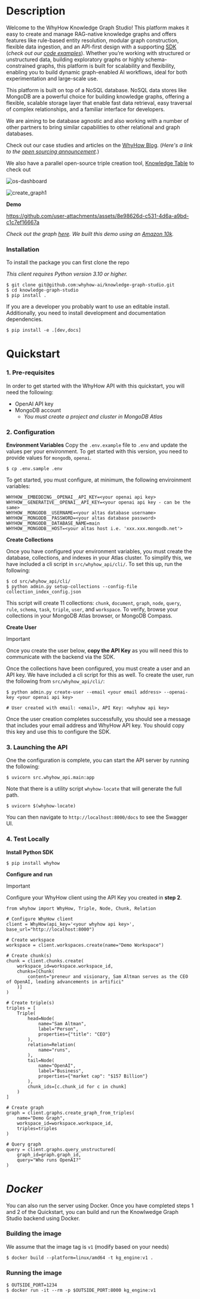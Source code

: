 # Description

Welcome to the WhyHow Knowledge Graph Studio! This platform makes it easy to create and manage RAG-native knowledge graphs and offers features like rule-based entity resolution, modular graph construction, flexible data ingestion, and an API-first design with a supporting [SDK](https://pypi.org/project/whyhow/) (_check out our [code examples](https://whyhow-ai.github.io/whyhow-sdk-docs/examples/overview/)_). Whether you’re working with structured or unstructured data, building exploratory graphs or highly schema-constrained graphs, this platform is built for scalability and flexibility, enabling you to build dynamic graph-enabled AI workflows, ideal for both experimentation and large-scale use.

This platform is built on top of a NoSQL database. NoSQL data stores like MongoDB are a powerful choice for building knowledge graphs, offering a flexible, scalable storage layer that enable fast data retrieval, easy traversal of complex relationships, and a familiar interface for developers.

We are aiming to be database agnostic and also working with a number of other partners to bring similar capabilities to other relational and graph databases.

Check out our case studies and articles on the [WhyHow Blog](https://medium.com/enterprise-rag). (_Here's a link to the [open sourcing announcement](https://medium.com/enterprise-rag/open-sourcing-the-whyhow-knowledge-graph-studio-powered-by-nosql-edce283fb341)._)

We also have a parallel open-source triple creation tool, [Knowledge Table](https://github.com/whyhow-ai/knowledge-table) to check out

![os-dashboard](https://github.com/user-attachments/assets/07d7926f-547f-41b1-a9e7-e9ec31590478)

![create_graph1](https://github.com/user-attachments/assets/0471338b-3045-4f6b-90a3-51370fd80372)

**Demo**

https://github.com/user-attachments/assets/8e98626d-c531-4d6a-a9bd-c1c7ef16667a

_Check out the graph [here](https://app.whyhow.ai/public/graph/673ba7d0aa25224ee88c2406). We built this demo using an [Amazon 10k](https://d18rn0p25nwr6d.cloudfront.net/CIK-0001018724/c7c14359-36fa-40c3-b3ca-5bf7f3fa0b96.pdf)._

### Installation

To install the package you can first clone the repo

_This client requires Python version 3.10 or higher._

```shell
$ git clone git@github.com:whyhow-ai/knowledge-graph-studio.git
$ cd knowledge-graph-studio
$ pip install .
```

If you are a developer you probably want to use an editable install. Additionally,
you need to install development and documentation dependencies.

```shell
$ pip install -e .[dev,docs]
```

# Quickstart

### 1. Pre-requisites

In order to get started with the WhyHow API with this quickstart, you will need the following:

- OpenAI API key
- MongoDB account
  - _You must create a project and cluster in MongoDB Atlas_

### 2. Configuration

**Environment Variables**
Copy the `.env.example` file to `.env` and update the values per your environment. To get started with this version, you need to provide values for `mongodb`, `openai`.

```shell
$ cp .env.sample .env
```

To get started, you must configure, at minimum, the following enviroinment variables:

```shell
WHYHOW__EMBEDDING__OPENAI__API_KEY=<your openai api key>
WHYHOW__GENERATIVE__OPENAI__API_KEY=<your openai api key - can be the same>
WHYHOW__MONGODB__USERNAME=<your altas database username>
WHYHOW__MONGODB__PASSWORD=<your altas database password>
WHYHOW__MONGODB__DATABASE_NAME=main
WHYHOW__MONGODB__HOST=<your altas host i.e. 'xxx.xxx.mongodb.net'>
```

**Create Collections**

Once you have configured your environment variables, you must create the database, collections, and indexes in your Atlas cluster. To simplify this, we have included a cli script in `src/whyhow_api/cli/`. To set this up, run the following:

```shell
$ cd src/whyhow_api/cli/
$ python admin.py setup-collections --config-file collection_index_config.json
```

This script will create 11 collections: `chunk`, `document`, `graph`, `node`, `query`, `rule`, `schema`, `task`, `triple`, `user`, and `workspace`. To verify, browse your collections in your MongoDB Atlas browser, or MongoDB Compass.

**Create User**

> [!Important]
> Once you create the user below, **copy the API Key** as you will need this to communicate with the backend via the SDK.

Once the collections have been configured, you must create a user and an API key. We have included a cli script for this as well. To create the user, run the following from `src/whyhow_api/cli/`:

```shell
$ python admin.py create-user --email <your email address> --openai-key <your openai api key>

# User created with email: <email>, API Key: <whyhow api key>
```

Once the user creation completes successfully, you should see a message that includes your email address and WhyHow API key. You should copy this key and use this to configure the SDK.

### 3. Launching the API

One the configuration is complete, you can start the API server by running the following:

```shell
$ uvicorn src.whyhow_api.main:app
```

Note that there is a utility script `whyhow-locate` that will generate
the full path.

```shell
$ uvicorn $(whyhow-locate)
```

You can then navigate to `http://localhost:8000/docs` to see the Swagger UI.

### 4. Test Locally

**Install Python SDK**

```shell
$ pip install whyhow
```

**Configure and run**

> [!Important]
> Configure your WhyHow client using the API Key you created in **step 2**.


```shell
from whyhow import WhyHow, Triple, Node, Chunk, Relation

# Configure WhyHow client
client = WhyHow(api_key='<your whyhow api key>', base_url="http://localhost:8000")

# Create workspace
workspace = client.workspaces.create(name="Demo Workspace")

# Create chunk(s)
chunk = client.chunks.create(
    workspace_id=workspace.workspace_id,
    chunks=[Chunk(
        content="preneur and visionary, Sam Altman serves as the CEO of OpenAI, leading advancements in artifici"
    )]
)

# Create triple(s)
triples = [
    Triple(
        head=Node(
            name="Sam Altman",
            label="Person",
            properties={"title": "CEO"}
        ),
        relation=Relation(
            name="runs",
        ),
        tail=Node(
            name="OpenAI",
            label="Business",
            properties={"market cap": "$157 Billion"}
        ),
        chunk_ids=[c.chunk_id for c in chunk]
    )
]

# Create graph
graph = client.graphs.create_graph_from_triples(
    name="Demo Graph",
    workspace_id=workspace.workspace_id,
    triples=triples
)

# Query graph
query = client.graphs.query_unstructured(
    graph_id=graph.graph_id,
    query="Who runs OpenAI?"
)
```

# _Docker_

You can also run the server using Docker. Once you have completed steps 1 and 2 of the Quickstart, you can build and run the Knowlwedge Graph Studio backend using Docker. 

### Building the image

We assume that the image tag is `v1` (modify based on your needs)

```shell
$ docker build --platform=linux/amd64 -t kg_engine:v1 .
```

### Running the image

```shell
$ OUTSIDE_PORT=1234
$ docker run -it --rm -p $OUTSIDE_PORT:8000 kg_engine:v1
```

